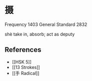 # 摄
Frequency 1403
General Standard 2832

shè
take in, absorb; act as deputy

## References
- [[HSK 5]]
- [[13 Strokes]]
- [[手 Radical]]